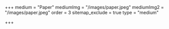 +++
medium = "Paper"
mediumImg = "/images/paper.jpeg"
mediumImg2 = "/images/paper.jpeg"
order = 3
sitemap_exclude = true
type = "medium"

+++
